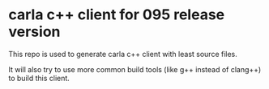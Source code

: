 # carla c++ client for 095 release version

This repo is used to generate carla c++ client with least source files. 

It will also try to use more common build tools (like g++ instead of clang++) to build this client.
